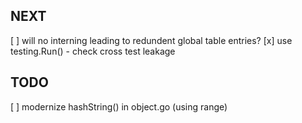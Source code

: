 ## NEXT
[ ] will no interning leading to redundent global table entries?
[x] use testing.Run() - check cross test leakage

## TODO
[ ] modernize hashString() in object.go (using range)